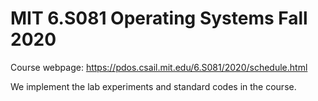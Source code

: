 # MIT 6.S081 Operating Systems Fall 2020

Course webpage: https://pdos.csail.mit.edu/6.S081/2020/schedule.html

We implement the lab experiments and standard codes in the course.
